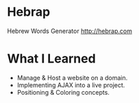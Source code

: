 # Hebrap
Hebrew Words Generator
http://hebrap.com

# What I Learned
* Manage & Host a website on a domain.
* Implementing AJAX into a live project.
* Positioning & Coloring concepts.
